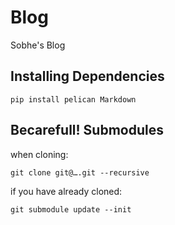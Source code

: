 Blog
====

Sobhe's Blog

Installing Dependencies
-----------------------
```
pip install pelican Markdown
```


Becarefull! Submodules
----------------------

when cloning:

    git clone git@….git --recursive
    
if you have already cloned:

    git submodule update --init

